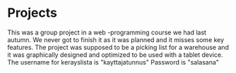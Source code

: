 # Projects

This was a group project in a web -programming course we had last autumn. We never got to finish it as it was planned and it misses some key features.
The project was supposed to be a picking list for a warehouse and it was graphically designed and optimized to be used with a tablet device.
The username for kerayslista is "kayttajatunnus"
Password is "salasana"
